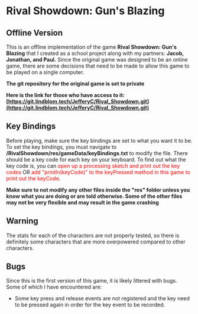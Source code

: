 # Rival Showdown: Gun's Blazing
## Offline Version

This is an offline implementation of the game **Rival Showdown: Gun's Blazing** that I created as a school project along with my partners: **Jacob, Jonathan, and Paul.** Since the original game was designed to be an online game, there are some decisions that need to be made to allow this game to be played on a single computer.

**The git repository for the original game is set to private**

**Here is the link for those who have access to it: [https://git.lindblom.tech/JefferyC/Rival_Showdown.git](https://git.lindblom.tech/JefferyC/Rival_Showdown.git)**

## Key Bindings

Before playing, make sure the key bindings are set to what you want it to be. To set the key bindings, you must navigate to **/RivalShowdown/res/gameData/keyBindings.txt** to modify the file. There should be a key code for each key on your keyboard. To find out what the key code is, you can <span style="color: red">open up a processing sketch and print out the key codes</span> OR <span style="color: red">add "println(keyCode)" to the keyPressed method in this game to print out the keyCode</span>.

**Make sure to not modify any other files inside the "res" folder unless you know what you are doing or are told otherwise. Some of the other files may not be very flexible and may result in the game crashing**

## Warning

The stats for each of the characters are not properly tested, so there is definitely some characters that are more overpowered compared to other characters.

## Bugs

Since this is the first version of this game, it is likely littered with bugs. Some of which I have encountered are:

* Some key press and release events are not registered and the key need to be pressed again in order for the key event to be recorded.

